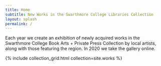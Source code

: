 ```yaml
---
title: Home
subtitle: New Works in the Swarthmore College Libraries Collection
layout: splash
permalink: /
---
```


Each year we create an exhibition of newly acquired works in the Swarthmore College Book Arts + Private Press Collection by local artists, along with those featuring the region. In 2020 we take the gallery online.

{% include collection_grid.html collection=site.works %}